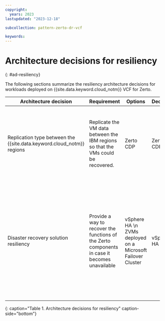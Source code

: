 ```yaml
---
copyright:
  years: 2023
lastupdated: "2023-12-18"

subcollection: pattern-zerto-dr-vcf

keywords:
---
```

# Architecture decisions for resiliency
{: #ad-resiliency}

The following sections summarize the resiliency architecture decisions for workloads deployed on {{site.data.keyword.cloud_notm}} VCF for Zerto.

| **Architecture decision**                                                     | **Requirement**                                                                         | **Options**                                         | **Decision** | **Rationale**                                                                                                                                                                                                                 |
| ----------------------------------------------------------------------------------- | --------------------------------------------------------------------------------------------- | --------------------------------------------------------- | ------------------ | ----------------------------------------------------------------------------------------------------------------------------------------------------------------------------------------------------------------------------------- |
| Replication type between the {{site.data.keyword.cloud_notm}} regions                                      | Replicate the VM data between the IBM regions so that the VMs could be recovered.             | Zerto CDP                                                 | Zerto CDP          | RPO in seconds with crash consistent application checkpoints allowing for full application recovery with a minimal loss of data                                                                                                     |
| Disaster recovery solution resiliency                                               | Provide a way to recover the functions of the Zerto components in case it becomes unavailable | vSphere HA  \n ZVMs deployed on a Microsoft Failover Cluster | vSphere HA         | Local native vSphere HA does not require any specific configuration, ZVMs in each site kept in sync allow to recover the protected VMs even if the protected site has been completely lost while keeping the RTO as low as possible |
{: caption="Table 1. Architecture decisions for resiliency" caption-side="bottom"}
